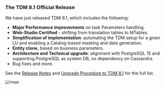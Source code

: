 ### The TDM 8.1 Official Release

We have just released TDM 8.1, which includes the following:

- **Major Performance improvements** on task Parameters handling.
- **Web-Studio Certified** - shifting from translation tables to MTables.
- **Simplification of implementation**: automating the TDM setup for a given LU and enabling a Catalog-based masking and data generation.
- **Entity clone**, based on business parameters.
- **Architecture and Technical upgrade**: alignment with PostgreSQL 15 and supporting PostgreSQL as system DB, no dependency on Cassandra.
- Bug fixes and more.

See the [Release Notes](https://support.k2view.com/Academy/Release_Notes_And_Upgrade/TDM-V8.1/TDM_Release_Notes_V8.1.pdf.html) and [Upgrade Procedure to TDM 8.1](https://support.k2view.com/Academy/Release_Notes_And_Upgrade/TDM-V8.1/TDM_Upgrade_Procedure_to_V8.1.pdf.html) for the full list.

<img src="images/img6.png" alt="image" style="zoom: 80%;" />
